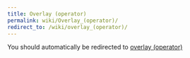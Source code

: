 ```yaml
---
title: Overlay (operator)
permalink: wiki/Overlay_(operator)/
redirect_to: /wiki/overlay_(operator)/
---
```


You should automatically be redirected to [overlay (operator)](/wiki/overlay_(operator)/)
